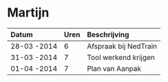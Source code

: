 # Martijn
Datum       | Uren   | Beschrijving
:-----------| :------|:------------
28-03 -2014 | 6      | Afspraak bij NedTrain
31-03 -2014 | 7      | Tool werkend krijgen
01-04 -2014 | 7      | Plan van Aanpak
